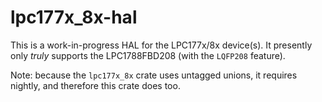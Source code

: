 # lpc177x_8x-hal


This is a work-in-progress HAL for the LPC177x/8x device(s). It presently only _truly_ supports the LPC1788FBD208 (with the `LQFP208` feature).

Note: because the `lpc177x_8x` crate uses untagged unions, it requires nightly, and therefore this crate does too.
